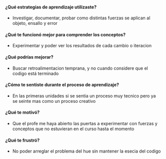 #### ¿Qué estrategias de aprendizaje utilizaste?
* Investigar, documentar, probar como distintas fuerzas se aplican al objeto, ensallo y error

#### ¿Qué te funcionó mejor para comprender los conceptos?
* Experimentar y poder ver los resultados de cada cambio o iteracion

#### ¿Qué podrías mejorar?
* Buscar retroalimentacion temprana, y no cuando considere que el codigo está terminado

#### ¿Cómo te sentiste durante el proceso de aprendizaje?
* En las primeras unidades si se sentia un proceso muy tecnico pero ya se seinte mas como un proceso creativo

#### ¿Qué te motivó?
* Que el profe me haya abierto las puertas a experimentar con fuerzas y conceptos que no estuvieran en el curso hasta el momento

#### ¿Qué te frustró?
* No poder arreglar el problema del hue sin mantener la esecia del codigo

